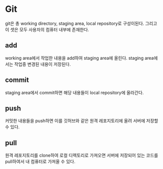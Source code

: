 # Git
git은 총 working directory, staging area, local repository로 구성이된다. 
그리고 이 셋은 모두 사용자의 컴퓨터 내부에 존재한다.

## add
working area에서 작업한 내용을 add하여 staging area에 올린다. staging area에서는 작업중 변경된 내용이 저장된다.

## commit
staging area에서 commit하면 해당 내용들이 local repository에 올라간다.

## push
커밋한 내용들을 push하면 이를 깃허브와 같은 원격 레포지토리에 올려 서버에 저장할 수 있다.

## pull
원격 레포지토리를 clone하여 로컬 디렉토리로 가져오면 서버에 저장되어 있는 코드를 pull하여서 내 컴퓨터로 가져올 수 있다.